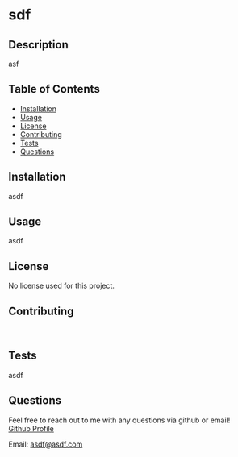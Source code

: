 # sdf
  
  ## Description
  asf

  ## Table of Contents
- [Installation](#installation)
- [Usage](#usage)
- [License](#license)
- [Contributing](#contributing)
- [Tests](#tests)
- [Questions](#questions)
 
## Installation
asdf

## Usage
asdf

## License 
No license used for this project.<br />


## Contributing
<br />


## Tests
asdf

## Questions
Feel free to reach out to me with any questions via github or email!<br />
[Github Profile](https://github.com/asdf)

Email: asdf@asdf.com
